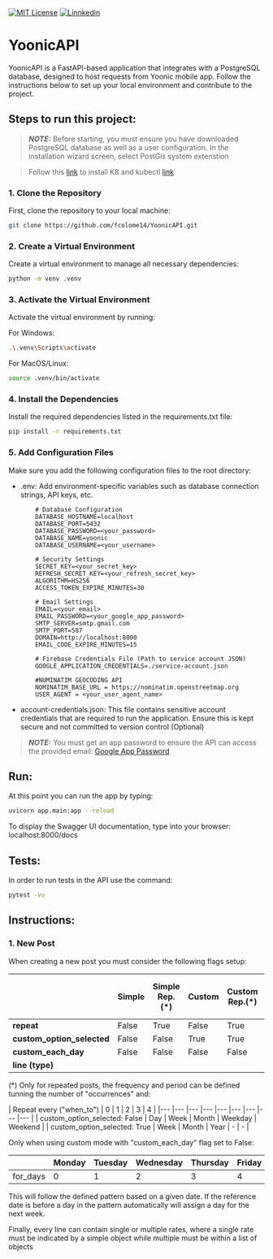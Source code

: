 [![MIT License](https://img.shields.io/github/license/fcolome14/yoonicapi.svg)](https://github.com/fcolome14/YoonicAPI?tab=MIT-1-ov-file)
[![Linnkedin](	https://img.shields.io/badge/LinkedIn-0077B5?style=for-the-badge&logo=linkedin&logoColor=white)](https://www.linkedin.com/in/fcolome/)

# YoonicAPI

YoonicAPI is a FastAPI-based application that integrates with a PostgreSQL database, designed to host requests from Yoonic mobile app. Follow the instructions below to set up your local environment and contribute to the project.

## Steps to run this project:

> **_NOTE:_**   Before starting, you must ensure you have downloaded PostgreSQL database as well as a user configuration. In the installation wizard screen, select PostGis system extenstion

> Follow this [link](https://minikube.sigs.k8s.io/docs/start/) to install K8 and kubectl [link](https://kubernetes.io/docs/tasks/tools/install-kubectl-linux/)

### 1. Clone the Repository
First, clone the repository to your local machine:

```bash
git clone https://github.com/fcolome14/YoonicAPI.git
```

### 2. Create a Virtual Environment
Create a virtual environment to manage all necessary dependencies:
```bash
python -m venv .venv
```
### 3. Activate the Virtual Environment
Activate the virtual environment by running:

For Windows:
```bash
.\.venv\Scripts\activate
```
For MacOS/Linux:
```bash
source .venv/bin/activate
```

### 4. Install the Dependencies
Install the required dependencies listed in the requirements.txt file:
```bash
pip install -r requirements.txt
```
### 5. Add Configuration Files
Make sure you add the following configuration files to the root directory:

- .env: Add environment-specific variables such as database connection strings, API keys, etc.

    ```env
        # Database Configuration
        DATABASE_HOSTNAME=localhost
        DATABASE_PORT=5432
        DATABASE_PASSWORD=<your_password>
        DATABASE_NAME=yoonic
        DATABASE_USERNAME=<your_username>
        
        # Security Settings
        SECRET_KEY=<your_secret_key>
        REFRESH_SECRET_KEY=<your_refresh_secret_key>
        ALGORITHM=HS256
        ACCESS_TOKEN_EXPIRE_MINUTES=30
        
        # Email Settings
        EMAIL=<your_email>
        EMAIL_PASSWORD=<your_google_app_password>
        SMTP_SERVER=smtp.gmail.com
        SMTP_PORT=587
        DOMAIN=http://localhost:8000
        EMAIL_CODE_EXPIRE_MINUTES=15
        
        # Firebase Credentials File (Path to service account JSON)
        GOOGLE_APPLICATION_CREDENTIALS=./service-account.json
        
        #NUMINATIM GEOCODING API
        NOMINATIM_BASE_URL = https://nominatim.openstreetmap.org
        USER_AGENT = <your_user_agent_name>
    ```

- account-credentials.json: This file contains sensitive account credentials that are required to run the application. Ensure this is kept secure and not committed to version control (Optional)

> **_NOTE:_**  You must get an app password to ensure the API can access the provided email:
[Google App Password](https://myaccount.google.com/apppasswords?rapt=AEjHL4NRAm5Hk99vE2WaFuM0K9kQpkbczwBR_W86n_u7-Emguk982gbEOerYl2rWj4SId6uR4U4R9zeqC-mV5CQdKpRStDty1RB9u8drKuy1qDPKr-0xAII)

## Run:
At this point you can run the app by typing:
```bash
uvicorn app.main:app --reload
```
To display the Swagger UI documentation, type into your browser: localhost:8000/docs

## Tests:
In order to run tests in the API use the command:
```bash
pytest -vv
```

## Instructions:
### 1. New Post
When creating a new post you must consider the following flags setup:

|  	| **Simple** 	| **Simple Rep.(*)** 	| **Custom** 	| **Custom Rep.(*)** 	| **Custom Each Day** 	| **Custom Each Day Rep.(*)** 	|
|---	|---	|---	|---	|---	|---	|---	|
| **repeat** 	| False 	| True 	| False 	| True 	| False 	| True 	|
| **custom_option_selected** 	| False 	| False 	| True 	| True 	| True 	| True 	|
| **custom_each_day** 	| False 	| False 	| False 	| False 	| True 	| True 	|
| **line (type)** 	| <line> 	| <line> 	| <line> 	| <line> 	| List[<line>] 	| List[<line>] 	|

(*) Only for repeated posts, the frequency and period can be defined tunning the number of "occurrences" and:

| Repeat every ("when_to") 	| 0 	| 1 	| 2 	| 3 	| 4 	|
|---	|---	|---	|---	|---	|---	|---	|---	|---	|
| custom_option_selected: False 	| Day 	| Week 	| Month 	| Weekday 	| Weekend 	|
| custom_option_selected: True 	| Week 	| Month 	| Year 	| - 	| - 	|

Only when using custom mode with "custom_each_day" flag set to False:

|  	| Monday 	| Tuesday 	| Wednesday 	| Thursday 	| Friday 	| Saturday 	| Sunday 	|
|---	|---	|---	|---	|---	|---	|---	|---	|
| for_days 	| 0 	| 1 	| 2 	| 3 	| 4 	| 5 	| 6 	|

This will follow the defined pattern based on a given date. If the reference date is before a day in the pattern automatically will assign a day for the next week.

Finally, every line can contain single or multiple rates, where a single rate must be indicated by a simple object while multiple must be within a list of objects